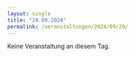 ```yaml
---
layout: single
title: "29.09.2024"
permalink: /veranstaltungen/2024/09/29/
---
```


Keine Veranstaltung an diesem Tag.
